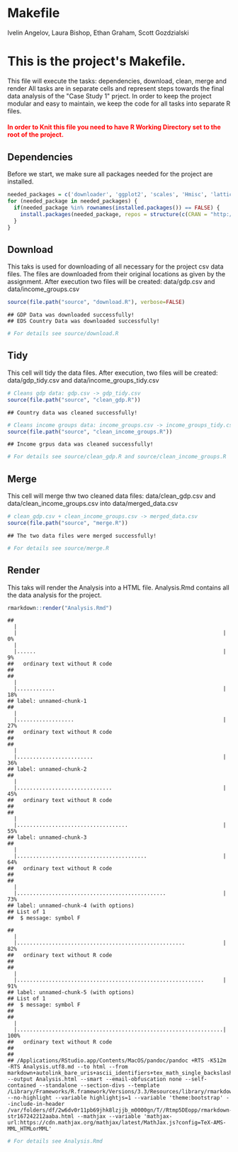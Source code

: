 # Makefile
Ivelin Angelov, Laura Bishop, Ethan Graham, Scott Gozdzialski  
# This is the project's Makefile.
This file will execute the tasks: dependencies, download, clean, merge and render
All tasks are in separate cells and represent steps towards the final data analysis of the "Case Study 1" prject.
In order to keep the project modular and easy to maintain, we keep the code for all tasks into separate R files.

#### <font color='red'>In order to Knit this file you need to have R Working Directory set to the root of the project.</font>

## Dependencies
Before we start, we make sure all packages needed for the project are installed.

```r
needed_packages = c('downloader', 'ggplot2', 'scales', 'Hmisc', 'lattice', 'htmlTable')
for (needed_package in needed_packages) {
  if(needed_package %in% rownames(installed.packages()) == FALSE) {
    install.packages(needed_package, repos = structure(c(CRAN = "http://cran.r-project.org")))
  }
}
```

## Download
This taks is used for downloading of all necessary for the project csv data files.
The files are downloaded from their original locations as given by the assignment.
After execution two files will be created: data/gdp.csv and data/income_groups.csv

```r
source(file.path("source", "download.R"), verbose=FALSE)
```

```
## GDP Data was downloaded successfully! 
## EDS Country Data was downloaded successfully!
```

```r
# For details see source/download.R
```
## Tidy
This cell will tidy the data files.
After execution, two files will be created: data/gdp_tidy.csv and data/income_groups_tidy.csv

```r
# Cleans gdp data: gdp.csv -> gdp_tidy.csv
source(file.path("source", "clean_gdp.R"))
```

```
## Country data was cleaned successfully!
```

```r
# Cleans income groups data: income_groups.csv -> income_groups_tidy.csv
source(file.path("source", "clean_income_groups.R"))
```

```
## Income grpus data was cleaned successfully!
```

```r
# For details see source/clean_gdp.R and source/clean_income_groups.R
```
## Merge
This cell will merge thw two cleaned data files: data/clean_gdp.csv and data/clean_income_groups.csv into data/merged_data.csv

```r
# clean_gdp.csv + clean_income_groups.csv -> merged_data.csv
source(file.path("source", "merge.R"))
```

```
## The two data files were merged successfully!
```

```r
# For details see source/merge.R
```
## Render
This taks will render the Analysis into a HTML file. 
Analysis.Rmd contains all the data analysis for the project.

```r
rmarkdown::render("Analysis.Rmd")
```

```
## 
  |                                                                       
  |                                                                 |   0%
  |                                                                       
  |......                                                           |   9%
##   ordinary text without R code
## 
## 
  |                                                                       
  |............                                                     |  18%
## label: unnamed-chunk-1
## 
  |                                                                       
  |..................                                               |  27%
##   ordinary text without R code
## 
## 
  |                                                                       
  |........................                                         |  36%
## label: unnamed-chunk-2
## 
  |                                                                       
  |..............................                                   |  45%
##   ordinary text without R code
## 
## 
  |                                                                       
  |...................................                              |  55%
## label: unnamed-chunk-3
## 
  |                                                                       
  |.........................................                        |  64%
##   ordinary text without R code
## 
## 
  |                                                                       
  |...............................................                  |  73%
## label: unnamed-chunk-4 (with options) 
## List of 1
##  $ message: symbol F
```

```
## 
  |                                                                       
  |.....................................................            |  82%
##   ordinary text without R code
## 
## 
  |                                                                       
  |...........................................................      |  91%
## label: unnamed-chunk-5 (with options) 
## List of 1
##  $ message: symbol F
## 
## 
  |                                                                       
  |.................................................................| 100%
##   ordinary text without R code
## 
## 
## /Applications/RStudio.app/Contents/MacOS/pandoc/pandoc +RTS -K512m -RTS Analysis.utf8.md --to html --from markdown+autolink_bare_uris+ascii_identifiers+tex_math_single_backslash --output Analysis.html --smart --email-obfuscation none --self-contained --standalone --section-divs --template /Library/Frameworks/R.framework/Versions/3.3/Resources/library/rmarkdown/rmd/h/default.html --no-highlight --variable highlightjs=1 --variable 'theme:bootstrap' --include-in-header /var/folders/df/2w6dv0r11pb69jhk8lzjjb_m0000gn/T//Rtmp5DEopp/rmarkdown-str167242212aaba.html --mathjax --variable 'mathjax-url:https://cdn.mathjax.org/mathjax/latest/MathJax.js?config=TeX-AMS-MML_HTMLorMML'
```

```r
# For details see Analysis.Rmd
```
